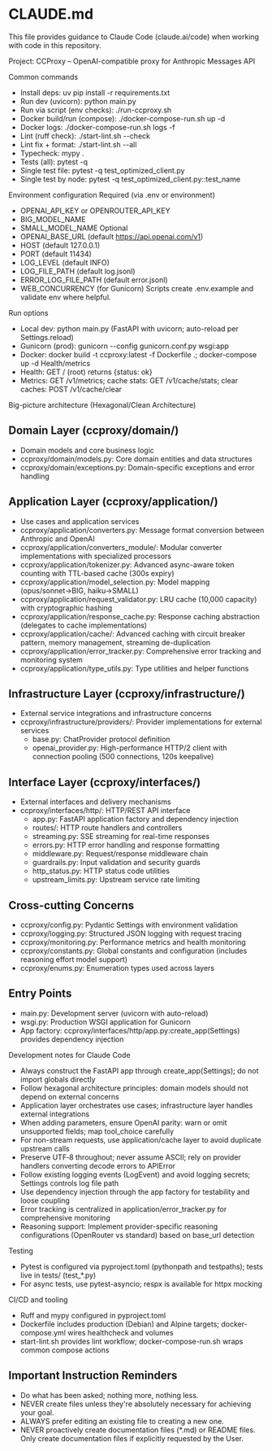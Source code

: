 # CLAUDE.md

This file provides guidance to Claude Code (claude.ai/code) when working with code in this repository.

Project: CCProxy – OpenAI-compatible proxy for Anthropic Messages API

Common commands
- Install deps: uv pip install -r requirements.txt
- Run dev (uvicorn): python main.py
- Run via script (env checks): ./run-ccproxy.sh
- Docker build/run (compose): ./docker-compose-run.sh up -d
- Docker logs: ./docker-compose-run.sh logs -f
- Lint (ruff check): ./start-lint.sh --check
- Lint fix + format: ./start-lint.sh --all
- Typecheck: mypy .
- Tests (all): pytest -q
- Single test file: pytest -q test_optimized_client.py
- Single test by node: pytest -q test_optimized_client.py::test_name

Environment configuration
Required (via .env or environment)
- OPENAI_API_KEY or OPENROUTER_API_KEY
- BIG_MODEL_NAME
- SMALL_MODEL_NAME
Optional
- OPENAI_BASE_URL (default https://api.openai.com/v1)
- HOST (default 127.0.0.1)
- PORT (default 11434)
- LOG_LEVEL (default INFO)
- LOG_FILE_PATH (default log.jsonl)
- ERROR_LOG_FILE_PATH (default error.jsonl)
- WEB_CONCURRENCY (for Gunicorn)
Scripts create .env.example and validate env where helpful.

Run options
- Local dev: python main.py (FastAPI with uvicorn; auto-reload per Settings.reload)
- Gunicorn (prod): gunicorn --config gunicorn.conf.py wsgi:app
- Docker: docker build -t ccproxy:latest -f Dockerfile .; docker-compose up -d
Health/metrics
- Health: GET / (root) returns {status: ok}
- Metrics: GET /v1/metrics; cache stats: GET /v1/cache/stats; clear caches: POST /v1/cache/clear

Big-picture architecture (Hexagonal/Clean Architecture)

## Domain Layer (ccproxy/domain/)
- Domain models and core business logic
- ccproxy/domain/models.py: Core domain entities and data structures
- ccproxy/domain/exceptions.py: Domain-specific exceptions and error handling

## Application Layer (ccproxy/application/)
- Use cases and application services
- ccproxy/application/converters.py: Message format conversion between Anthropic and OpenAI
- ccproxy/application/converters_module/: Modular converter implementations with specialized processors
- ccproxy/application/tokenizer.py: Advanced async-aware token counting with TTL-based cache (300s expiry)
- ccproxy/application/model_selection.py: Model mapping (opus/sonnet→BIG, haiku→SMALL)
- ccproxy/application/request_validator.py: LRU cache (10,000 capacity) with cryptographic hashing
- ccproxy/application/response_cache.py: Response caching abstraction (delegates to cache implementations)
- ccproxy/application/cache/: Advanced caching with circuit breaker pattern, memory management, streaming de-duplication
- ccproxy/application/error_tracker.py: Comprehensive error tracking and monitoring system
- ccproxy/application/type_utils.py: Type utilities and helper functions

## Infrastructure Layer (ccproxy/infrastructure/)
- External service integrations and infrastructure concerns
- ccproxy/infrastructure/providers/: Provider implementations for external services
  - base.py: ChatProvider protocol definition
  - openai_provider.py: High-performance HTTP/2 client with connection pooling (500 connections, 120s keepalive)

## Interface Layer (ccproxy/interfaces/)
- External interfaces and delivery mechanisms
- ccproxy/interfaces/http/: HTTP/REST API interface
  - app.py: FastAPI application factory and dependency injection
  - routes/: HTTP route handlers and controllers
  - streaming.py: SSE streaming for real-time responses
  - errors.py: HTTP error handling and response formatting
  - middleware.py: Request/response middleware chain
  - guardrails.py: Input validation and security guards
  - http_status.py: HTTP status code utilities
  - upstream_limits.py: Upstream service rate limiting

## Cross-cutting Concerns
- ccproxy/config.py: Pydantic Settings with environment validation
- ccproxy/logging.py: Structured JSON logging with request tracing
- ccproxy/monitoring.py: Performance metrics and health monitoring
- ccproxy/constants.py: Global constants and configuration (includes reasoning effort model support)
- ccproxy/enums.py: Enumeration types used across layers

## Entry Points
- main.py: Development server (uvicorn with auto-reload)
- wsgi.py: Production WSGI application for Gunicorn
- App factory: ccproxy/interfaces/http/app.py:create_app(Settings) provides dependency injection

Development notes for Claude Code
- Always construct the FastAPI app through create_app(Settings); do not import globals directly
- Follow hexagonal architecture principles: domain models should not depend on external concerns
- Application layer orchestrates use cases; infrastructure layer handles external integrations
- When adding parameters, ensure OpenAI parity: warn or omit unsupported fields; map tool_choice carefully
- For non-stream requests, use application/cache layer to avoid duplicate upstream calls
- Preserve UTF‑8 throughout; never assume ASCII; rely on provider handlers converting decode errors to APIError
- Follow existing logging events (LogEvent) and avoid logging secrets; Settings controls log file path
- Use dependency injection through the app factory for testability and loose coupling
- Error tracking is centralized in application/error_tracker.py for comprehensive monitoring
- Reasoning support: Implement provider-specific reasoning configurations (OpenRouter vs standard) based on base_url detection

Testing
- Pytest is configured via pyproject.toml (pythonpath and testpaths); tests live in tests/ (test_*.py)
- For async tests, use pytest-asyncio; respx is available for httpx mocking

CI/CD and tooling
- Ruff and mypy configured in pyproject.toml
- Dockerfile includes production (Debian) and Alpine targets; docker-compose.yml wires healthcheck and volumes
- start-lint.sh provides lint workflow; docker-compose-run.sh wraps common compose actions

## Important Instruction Reminders
- Do what has been asked; nothing more, nothing less.
- NEVER create files unless they're absolutely necessary for achieving your goal.
- ALWAYS prefer editing an existing file to creating a new one.
- NEVER proactively create documentation files (*.md) or README files. Only create documentation files if explicitly requested by the User.
